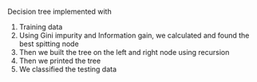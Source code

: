 
Decision tree implemented with

1. Training data
2. Using Gini impurity and Information gain, we calculated and found the best spitting node
3. Then we built the tree on the left and right node using recursion
4. Then we printed the tree
5. We classified the testing data
